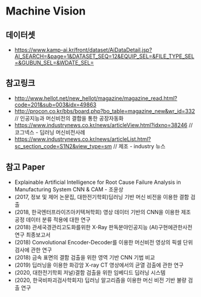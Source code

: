 # Machine Vision

## 데이터셋
- https://www.kamp-ai.kr/front/dataset/AiDataDetail.jsp?AI_SEARCH=&page=1&DATASET_SEQ=12&EQUIP_SEL=&FILE_TYPE_SEL=&GUBUN_SEL=&WDATE_SEL=

## 참고링크
- http://www.hellot.net/new_hellot/magazine/magazine_read.html?code=201&sub=003&idx=49863
- http://procon.co.kr/bbs/board.php?bo_table=magazine_new&wr_id=332 // 인공지능과 머신비전의 결합을 통한 공장자동화
- https://www.industrynews.co.kr/news/articleView.html?idxno=38246 // 코그넥스 - 딥러닝 머신비전사례
- https://www.industrynews.co.kr/news/articleList.html?sc_section_code=S1N2&view_type=sm // 제조 - industry 뉴스

## 참고 Paper
- Explainable Artificial Intelligence for Root Cause Failure Analysis in Manufacturing System CNN & CAM - 조윤상
- (2017, 정보 및 제어 논문집, 대한전기학회)딥러닝 기반 머신 비전을 이용한 결함 검출
- (2018, 한국엔터프라이즈아키텍쳐학회) 영상 데이터 기반의 CNN을 이용한 제조 공정 데이터 분류 적용에 대한 연구
- (2018) 관세국경관리고도화를위한 X-Ray 판독분야인공지능 (AI)구현에관한사전연구 최종보고서
- (2018) Convolutional Encoder-Decoder를 이용한 머신비전 영상의 픽셀 단위 검사에 관한 연구
- (2018) 금속 표면의 결함 검출을 위한 영역 기반 CNN 기법 비교
- (2019) 딥러닝을 이용한 화강암 X-ray CT 영상에서의 균열 검출에 관한 연구
- (2020, 대한전기학회 저널)결함 검출을 위한 임베디드 딥러닝 시스템
- (2020, 한국비파괴검사학회지) 딥러닝 알고리즘을 이용한 머신 비전 기반 불량 검출 연구